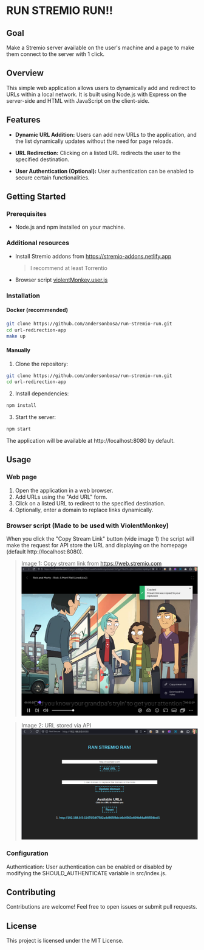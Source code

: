 # RUN STREMIO RUN!!

## Goal

Make a Stremio server available on the user's machine and a page to make them connect to the server with 1 click.

## Overview

This simple web application allows users to dynamically add and redirect to URLs within a local network. It is built using Node.js with Express on the server-side and HTML with JavaScript on the client-side.

## Features

- **Dynamic URL Addition:** Users can add new URLs to the application, and the list dynamically updates without the need for page reloads.
  
- **URL Redirection:** Clicking on a listed URL redirects the user to the specified destination.

- **User Authentication (Optional):** User authentication can be enabled to secure certain functionalities.

## Getting Started

### Prerequisites

- Node.js and npm installed on your machine.

### Additional resources

- Install Stremio addons from https://stremio-addons.netlify.app
  > I recommend at least Torrentio
- Browser script [violentMonkey.user.js](docs/violentMonkey.user.js)

### Installation
#### Docker (recommended)

```bash
git clone https://github.com/andersonbosa/run-stremio-run.git
cd url-redirection-app
make up
``` 

#### Manually
1. Clone the repository:

```bash
git clone https://github.com/andersonbosa/run-stremio-run.git
cd url-redirection-app
```

2. Install dependencies:

```bash
npm install
```

3. Start the server:

```bash
npm start
```

The application will be available at http://localhost:8080 by default.

## Usage

### Web page

1. Open the application in a web browser.
2. Add URLs using the "Add URL" form.
3. Click on a listed URL to redirect to the specified destination.
4. Optionally, enter a domain to replace links dynamically.

### Browser script (Made to be used with ViolentMonkey)

When you click the "Copy Stream Link" button (vide image 1) the script will make the 
request for API store the URL and displaying on the homepage (default http://localhost:8080).
> Image 1: Copy stream link from https://web.stremio.com
> ![Alt text](docs/image.png)

> Image 2: URL stored via API
>![Alt text](docs/image2.png)

### Configuration
Authentication: User authentication can be enabled or disabled by modifying the SHOULD_AUTHENTICATE variable in src/index.js.

## Contributing
Contributions are welcome! Feel free to open issues or submit pull requests.

## License
This project is licensed under the MIT License.

